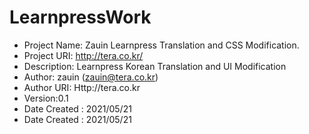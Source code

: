 # LearnpressWork


* Project Name: Zauin Learnpress Translation and CSS Modification.
* Project URI: http://tera.co.kr/
* Description: Learnpress Korean Translation and UI Modification
* Author: zauin (zauin@tera.co.kr)
* Author URI: Http://tera.co.kr
* Version:0.1
* Date Created : 2021/05/21
* Date Created : 2021/05/21